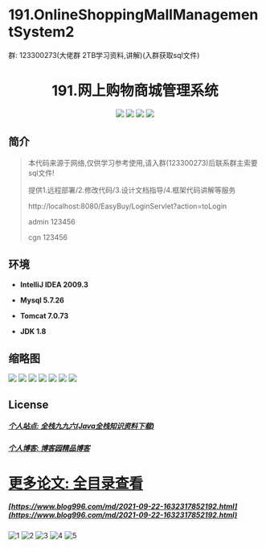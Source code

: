 # 191.OnlineShoppingMallManagementSystem2

<p>群: 123300273(大佬群 2TB学习资料,讲解)(入群获取sql文件)</p>

<p><h1 align="center">191.网上购物商城管理系统</h1></p>


<p align="center">
	<img src="https://img.shields.io/badge/jdk-1.8-orange.svg"/>
    <img src="https://img.shields.io/badge/servlet-5.x-lightgrey.svg"/>
    <img src="https://img.shields.io/badge/jsp-3.x-blue.svg"/>
    <img src="https://img.shields.io/badge/jdbc-5.x-yellow.svg"/>
</p>

## 简介


> 本代码来源于网络,仅供学习参考使用,请入群(123300273)后联系群主索要sql文件!
>
> 提供1.远程部署/2.修改代码/3.设计文档指导/4.框架代码讲解等服务
> 
> http://localhost:8080/EasyBuy/LoginServlet?action=toLogin
> 
> admin 123456 
> 
> cgn  123456
> 


## 环境

- <b>IntelliJ IDEA 2009.3</b>

- <b>Mysql 5.7.26</b>

- <b>Tomcat 7.0.73</b>

- <b>JDK 1.8</b>




## 缩略图

![](https://img2022.cnblogs.com/blog/588112/202210/588112-20221010084711814-1798587095.png)
![](https://img2022.cnblogs.com/blog/588112/202210/588112-20221010084719292-235871517.png)
![](https://img2022.cnblogs.com/blog/588112/202210/588112-20221010084735763-484472903.png)
![](https://img2022.cnblogs.com/blog/588112/202210/588112-20221010084906790-1594846817.png)
![](https://img2022.cnblogs.com/blog/588112/202210/588112-20221010084912957-686750667.png)
![](https://img2022.cnblogs.com/blog/588112/202210/588112-20221010084923012-44042966.png)
![](https://img2022.cnblogs.com/blog/588112/202210/588112-20221010084928431-946429720.png)


## License

##### [个人站点: 全栈九九六(Java全栈知识资料下载)](https://www.blog996.com/)
##### [个人博客: 博客园精品博客](https://www.cnblogs.com/yysbolg/)


# [更多论文: 全目录查看](https://www.blog996.com/md/2021-09-22-1632317852192.html)
##### [https://www.blog996.com/md/2021-09-22-1632317852192.html](https://www.blog996.com/md/2021-09-22-1632317852192.html)

![1](https://img2022.cnblogs.com/blog/588112/202209/588112-20220922103526339-1493007170.png)
![2](https://img2022.cnblogs.com/blog/588112/202209/588112-20220922103543790-1329624097.png)
![3](https://img2022.cnblogs.com/blog/588112/202209/588112-20220922103559105-1654136839.png)
![4](https://img2022.cnblogs.com/blog/588112/202209/588112-20220922103617450-1858868571.png)
![5](https://img2022.cnblogs.com/blog/588112/202209/588112-20220922103637646-959105862.png)





